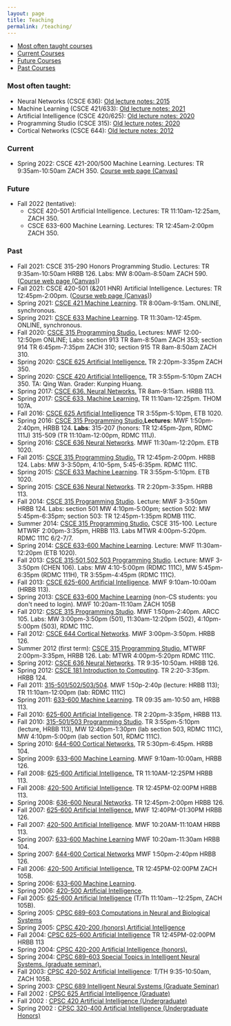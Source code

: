 ```yaml
---
layout: page
title: Teaching
permalink: /teaching/
---
```


<ul class="flattoc">
<li> <a href="#often">Most often taught courses</a></li>
<li> <a href="#current">Current Courses</a></li>
<li> <a href="#future">Future Courses</a></li>
<li> <a href="#past">Past Courses</a></li>
</ul>

<a name="often"></a>
### Most often taught: 

* Neural Networks (CSCE 636): [Old lecture notes: 2015](https://people.engr.tamu.edu/choe/choe/courses/16spring/636/index.html)
* Machine Learning (CSCE 421/633): [Old lecture notes: 2021](https://people.engr.tamu.edu/choe/choe/courses/21spring/633/index.html)
* Artificial Intelligence (CSCE 420/625): [Old lecture notes: 2020](https://people.engr.tamu.edu/choe/choe/courses/20spring/625.html)
* Programming Studio (CSCE 315): [Old lecture notes: 2020](https://people.engr.tamu.edu/choe/choe/courses/20fall/315/index.html)
* Cortical Networks (CSCE 644): [Old lecture notes: 2012](https://people.engr.tamu.edu/choe/choe/courses/12fall/644.html)

<a name="current"></a>
### Current

* Spring 2022: CSCE 421-200/500 Machine Learning. Lectures: TR 9:35am-10:50am ZACH 350.  [Course web page (Canvas)](https://canvas.tamu.edu/courses/137553)

<a name="future"></a>
### Future

* Fall 2022 (tentative): 
  * CSCE 420-501 Artificial Intelligence. Lectures: TR 11:10am-12:25am, ZACH 350.
  * CSCE 633-600 Machine Learning. Lectures: TR 12:45am-2:00pm ZACH 350. 

<a name="past"></a>
### Past

* Fall 2021: CSCE 315-290 Honors Programming Studio. Lectures: TR 9:35am-10:50am HRBB 126. Labs: MW 8:00am-8:50am ZACH 590.  ([Course web page (Canvas)](https://canvas.tamu.edu/courses/103661))
* Fall 2021: CSCE 420-501 (&amp;201 HNR) Artificial Intelligence. Lectures: TR 12:45pm-2:00pm.  ([Course web page (Canvas)](https://canvas.tamu.edu/courses/113498))
* Spring 2021: [CSCE 421 Machine Learning](https://people.engr.tamu.edu/choe/choe/courses/21spring/421/index.html). TR 8:00am-9:15am. ONLINE, synchronous.
* Spring 2021: [CSCE 633 Machine Learning](https://people.engr.tamu.edu/choe/choe/courses/21spring/633/index.html). TR 11:30am-12:45pm. ONLINE, synchronous.
* Fall 2020: [CSCE 315 Programming Studio.](https://people.engr.tamu.edu/choe/choe/courses/20fall/315/index.html) Lectures: MWF 12:00-12:50pm ONLINE; Labs: section 913 TR 8am-8:50am  ZACH 353; section 914 TR 6:45pm-7:35pm ZACH 310; section 915 TR 8am-8:50am ZACH 310.
* Spring 2020: [CSCE 625 Artificial Intelligence.](https://people.engr.tamu.edu/choe/choe/courses/20spring/625.html) TR 2:20pm-3:35pm ZACH 350. 
* Spring 2020: [CSCE 420 Artificial Intelligence.](https://people.engr.tamu.edu/choe/choe/courses/20spring/420.html) TR 3:55pm-5:10pm ZACH 350. TA: Qing Wan. Grader: Kunping Huang.
* Spring 2017: [CSCE 636. Neural Networks.](https://people.engr.tamu.edu/choe/choe/courses/17spring/636.html) TR 8am-9:15am. HRBB 113.
* Spring 2017: [CSCE 633. Machine Learning.](https://people.engr.tamu.edu/choe/choe/courses/17spring/633.html) TR 11:10am-12:25pm. THOM 107A. 
* Fall 2016: [CSCE 625 Artificial Intelligence](https://people.engr.tamu.edu/choe/choe/courses/16fall/625.html) TR 3:55pm-5:10pm, ETB 1020.
* Spring 2016: [CSCE 315 Programming Studio.](https://people.engr.tamu.edu/choe/choe/courses/16spring/315/index.html)<b>Lectures</b>: MWF 1:50pm-2:40pm, HRBB 124. <b>Labs</b>: 315-207 (honors: TR 12:45pm-2pm, RDMC 111J) 315-509 (TR 11:10am-12:00pm, RDMC 111J).
* Spring 2016: [CSCE 636 Neural Networks](https://people.engr.tamu.edu/choe/choe/courses/16spring/636/index.html). MWF 11:30am-12:20pm. ETB 1020.
* Fall 2015: [CSCE 315 Programming Studio.](https://people.engr.tamu.edu/choe/choe/courses/15fall/315.html) TR 12:45pm-2:00pm. HRBB 124.  Labs: MW 3-3:50pm, 4:10-5pm, 5:45-6:35pm. RDMC 111C.
* Spring 2015: [CSCE 633 Machine Learning](https://people.engr.tamu.edu/choe/choe/courses/15spring/633.html). TR 3:55pm-5:10pm. ETB 1020.
* Spring 2015: [CSCE 636 Neural Networks](https://people.engr.tamu.edu/choe/choe/courses/15spring/636.html). TR 2:20pm-3:35pm. HRBB 113.
* Fall 2014: [CSCE 315 Programming Studio](https://people.engr.tamu.edu/choe/choe/courses/14fall/315/index.html). Lecture: MWF 3-3:50pm HRBB 124. Labs: section 501 MW 4:10pm-5:00pm; section 502: MW 5:45pm-6:35pm; section 503: TR 12:45pm-1:35pm RDMB 111C.
* Summer 2014: [CSCE 315 Programming Studio.](https://people.engr.tamu.edu/choe/choe/courses/14summer/315.html) CSCE 315-100. Lecture MTWRF 2:00pm-3:35pm, HRBB 113. Labs MTWR 4:00pm-5:20pm. RDMC 111C 6/2-7/7.
* Spring 2014: [CSCE 633-600 Machine Learning](https://people.engr.tamu.edu/choe/choe/courses/14spring/633.html).  Lecture: MWF 11:30am-12:20pm (ETB 1020). 
* Fall 2013: [CSCE 315:501,502,503 Programming Studio](https://people.engr.tamu.edu/choe/choe/courses/13fall/315.html). Lecture: MWF 3-3:50pm (CHEN 106). Labs: MW 4:10-5:00pm (RDMC 111C), MW 5:45pm-6:35pm (RDMC 111H), TR 3:55pm-4:45pm (RDMC 111C).
* Fall 2013: [CSCE 625-600 Artificial Intelligence](https://people.engr.tamu.edu/choe/choe/courses/13fall/625.html). MWF 9:10am-10:00am (HRBB 113).
* Spring 2013: [CSCE 633-600 Machine Learning](https://people.engr.tamu.edu/choe/choe/courses/13spring/633.html) (non-CS students: you don't need to login). MWF 10:20am-11:10am ZACH 105B
* Fall 2012: [CSCE 315 Programming Studio](https://people.engr.tamu.edu/choe/choe/courses/12fall/315.html). MWF 1:50pm-2:40pm. ARCC 105. Labs: MW 3:00pm-3:50pm (501), 11:30am-12:20pm (502), 4:10pm-5:00pm (503), RDMC 111C.
* Fall 2012: [CSCE 644 Cortical Networks](https://people.engr.tamu.edu/choe/choe/courses/12fall/644.html). MWF 3:00pm-3:50pm. HRBB 126.
* Summer 2012 (first term): [CSCE 315 Programming Studio.](https://people.engr.tamu.edu/choe/choe/courses/12summer/315.html) MTWRF 2:00pm-3:35pm, HRBB 126. Lab: MTWR 4:00pm-5:20pm  RDMC 111C.
* Spring 2012: [CSCE 636 Neural Networks](https://people.engr.tamu.edu/choe/choe/courses/12spring/636.html). TR 9:35-10:50am. HRBB 126.
* Spring 2012: [CSCE 181 Introduction to Computing](https://people.engr.tamu.edu/choe/choe/courses/12spring/181.html). TR 2:20-3:35pm. HRBB 124.
* Fall 2011: [315-501/502/503/504](https://people.engr.tamu.edu/choe/choe/courses/11fall/315.html).  MWF 1:50p-2:40p (lecture: HRBB 113); TR 11:10am-12:00pm (lab: RDMC 111C)
* Spring 2011: [633-600 Machine Learning](https://people.engr.tamu.edu/choe/choe/courses/11spring/633.html). TR 09:35 am-10:50 am, HRBB 113. 
* Fall 2010: [625-600  Artificial Intelligence](https://people.engr.tamu.edu/choe/choe/courses/10fall/625.html). TR 2:20pm-3:35pm, HRBB 113.
* Fall 2010: [315-501/503 Programming Studio](https://people.engr.tamu.edu/choe/choe/courses/10fall/315.html). TR 3:55pm-5:10pm (lecture, HRBB 113), MW 12:40pm-1:30pm (lab section 503, RDMC 111C), MW 4:10pm-5:00pm (lab section 501, RDMC 111C). 
* Spring 2010: [644-600 Cortical Networks](https://people.engr.tamu.edu/choe/choe/courses/10spring/644.html), TR 5:30pm-6:45pm. HRBB 104.
* Spring 2009: [633-600 Machine Learning](https://people.engr.tamu.edu/choe/choe/courses/09spring/633.html). MWF 9:10am-10:00am, HRBB 126. 
* Fall 2008: [625-600 Artificial Intelligence.](https://people.engr.tamu.edu/choe/choe/courses/08fall/625.html)  TR 11:10AM-12:25PM HRBB 113. 
* Fall 2008: [420-500 Artificial Intelligence](https://people.engr.tamu.edu/choe/choe/courses/08fall/420.html).  TR 12:45PM-02:00PM HRBB 113. 
* Spring 2008: [636-600 Neural Networks](https://people.engr.tamu.edu/choe/choe/courses/08spring.html). TR 12:45pm-2:00pm HRBB 126.
* Fall 2007: [625-600 Artificial Intelligence.](https://people.engr.tamu.edu/choe/choe/courses/07fall/625.html)  MWF 12:40PM-01:30PM HRBB 126.
* Fall 2007: [420-500 Artificial Intelligence](https://people.engr.tamu.edu/choe/choe/courses/07fall/420.html).  MWF 10:20AM-11:10AM HRBB 113. 
* Spring 2007: [633-600 Machine Learning](https://people.engr.tamu.edu/choe/choe/courses/07spring/633.html) MWF 10:20am-11:30am HRBB 104.
* Spring 2007: [644-600 Cortical Networks](https://people.engr.tamu.edu/choe/choe/courses/07spring/644.html) MWF 1:50pm-2:40pm HRBB 126.
* Fall 2006: [420-500 Artificial Intelligence.](https://people.engr.tamu.edu/choe/choe/courses/06fall.html)  TR 12:45PM-02:00PM ZACH 105B.
* Spring 2006: [633-600 Machine Learning](https://people.engr.tamu.edu/choe/choe/courses/06spring/633.html).
* Spring 2006: [420-500 Artificial Intelligence](https://people.engr.tamu.edu/choe/choe/courses/06spring/420.html). 
* Fall 2005: [625-600 Artificial Intelligence](https://people.engr.tamu.edu/choe/choe/courses/05fall.html) (T/Th 11:10am--12:25pm, ZACH 105B).
* Spring 2005: [CPSC 689-603 Computations in Neural and Biological Systems](https://people.engr.tamu.edu/choe/choe/courses/05spring/689.html)
* Spring 2005: [CPSC 420-200 (honors) Artificial Intelligence](https://people.engr.tamu.edu/choe/choe/courses/05spring/420.html)
* Fall 2004: [CPSC 625-600 Artificial Intelligence](https://people.engr.tamu.edu/choe/choe/courses/04fall.html)   TR 12:45PM-02:00PM HRBB 113
* Spring 2004: [CPSC 420-200 Artificial Intelligence (honors).](https://people.engr.tamu.edu/choe/choe/courses/04spring/420.html)
* Spring 2004: [CPSC 689-603 Special Topics in Intelligent Neural Systems. (graduate seminar).](https://people.engr.tamu.edu/choe/choe/courses/04spring/689.html)
* Fall 2003: [CPSC 420-502 Artificial Intelligence](https://people.engr.tamu.edu/choe/choe/courses/03fall.html): T/TH 9:35-10:50am, ZACH 105B.
* Spring 2003: [CPSC 689 Intelligent Neural Systems (Graduate Seminar)](https://people.engr.tamu.edu/choe/choe/courses/03spring.html)
* Fall 2002 : [CPSC 625 Artificial Intelligence (Graduate)](https://people.engr.tamu.edu/choe/choe/courses/02fall/625.html)
* Fall 2002 : [CPSC 420 Artificial Intelligence (Undergraduate)](https://people.engr.tamu.edu/choe/choe/courses/02fall/420.html)
* Spring 2002 : [CPSC 320-400 Artificial Intelligence (Undergraduate Honors)](https://people.engr.tamu.edu/choe/choe/courses/02spring.html)
